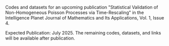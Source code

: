 Codes and datasets for an upcoming publication "Statistical Validation of Non-Homogeneous Poisson Processes via Time-Rescaling" in the Intelligence Planet Journal of Mathematics and Its Applications, Vol. 1, Issue 4. 

Expected Publication: July 2025. The remaining codes, datasets, and links will be available after publication.

